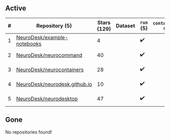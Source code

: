 ## Active
| # | Repository (5) | Stars (129) | Dataset | `run` (5) | `containers-run` | Last Modified |
| --- | --- | --- | --- | --- | --- | --- |
| 1 | [NeuroDesk/example-notebooks](https://github.com/NeuroDesk/example-notebooks) | 4 |  | :heavy_check_mark: |  | 2025-06-03 05:15:22+00:00 |
| 2 | [NeuroDesk/neurocommand](https://github.com/NeuroDesk/neurocommand) | 40 |  | :heavy_check_mark: |  | 2025-05-30 05:48:26+00:00 |
| 3 | [NeuroDesk/neurocontainers](https://github.com/NeuroDesk/neurocontainers) | 28 |  | :heavy_check_mark: |  | 2025-05-30 02:50:01+00:00 |
| 4 | [NeuroDesk/neurodesk.github.io](https://github.com/NeuroDesk/neurodesk.github.io) | 10 |  | :heavy_check_mark: |  | 2025-05-30 05:12:27+00:00 |
| 5 | [NeuroDesk/neurodesktop](https://github.com/NeuroDesk/neurodesktop) | 47 |  | :heavy_check_mark: |  | 2025-06-03 00:12:33+00:00 |

## Gone
No repositories found!
